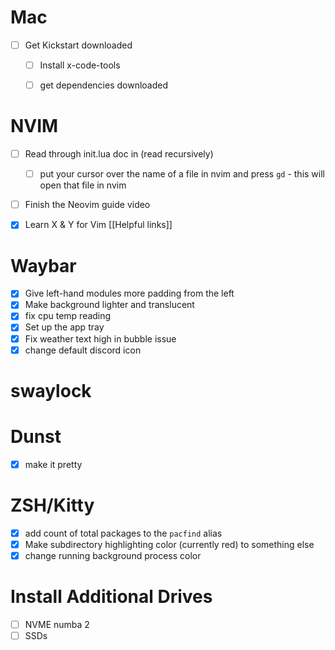 # Mac 
- [ ] Get Kickstart downloaded
	- [ ] Install x-code-tools 
	- [ ] get dependencies downloaded


# NVIM
- [ ] Read through init.lua doc in (read recursively)
	- [ ] put your cursor over the name of a file in nvim and press `gd` - this will open that file in nvim 
- [ ] Finish the Neovim guide video 
- [x] Learn X & Y for Vim [[Helpful links]]


# Waybar 
- [x] Give left-hand modules more padding from the left 
- [x] Make background lighter and translucent 
- [x] fix cpu temp reading 
- [x] Set up the app tray 
- [x] Fix weather text high in bubble issue 
- [x] change default discord icon

# swaylock 

# Dunst
- [x] make it pretty 

# ZSH/Kitty
- [x] add count of total packages to the `pacfind` alias 
- [x] Make subdirectory highlighting color (currently red) to something else 
- [x] change running background process color 

# Install Additional Drives
- [ ] NVME numba 2
- [ ] SSDs 
